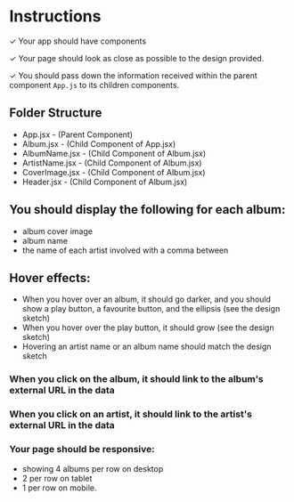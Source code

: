 # Instructions

✓ Your app should have components

✓ Your page should look as close as possible to the design provided.

✓ You should pass down the information received within the parent component `App.js` to its children components.

## Folder Structure

- App.jsx - (Parent Component)
- Album.jsx - (Child Component of App.jsx)
- AlbumName.jsx - (Child Component of Album.jsx)
- ArtistName.jsx - (Child Component of Album.jsx)
- CoverImage.jsx - (Child Component of Album.jsx)
- Header.jsx - (Child Component of Album.jsx)

## You should display the following for each album:

- album cover image
- album name
- the name of each artist involved with a comma between

## Hover effects:

- When you hover over an album, it should go darker, and you should show a play button, a favourite button, and the ellipsis (see the design sketch)
- When you hover over the play button, it should grow (see the design sketch)
- Hovering an artist name or an album name should match the design sketch

### When you click on the album, it should link to the album's external URL in the data

### When you click on an artist, it should link to the artist's external URL in the data

### Your page should be responsive:

- showing 4 albums per row on desktop
- 2 per row on tablet
- 1 per row on mobile.
